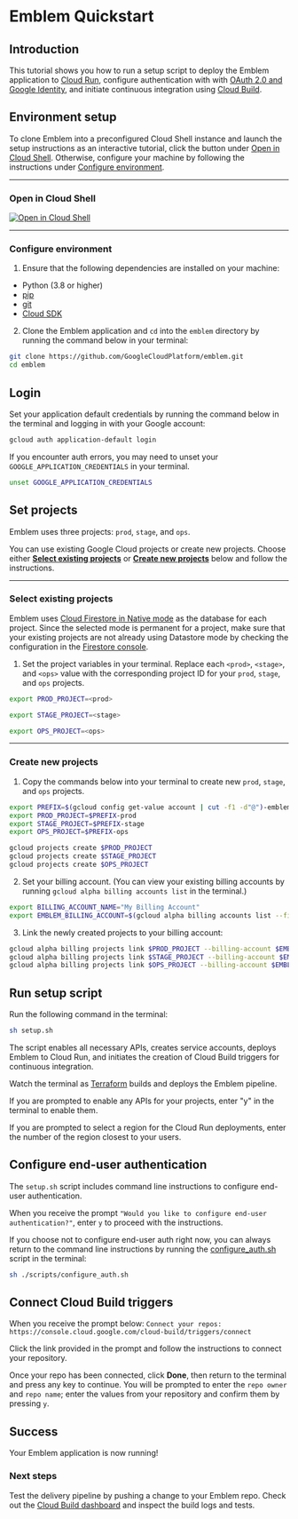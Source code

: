 # Emblem Quickstart

## Introduction

This tutorial shows you how to run a setup script to deploy the Emblem application to [Cloud Run](https://cloud.google.com/run), configure authentication with with [OAuth 2.0 and Google Identity](https://developers.google.com/identity/protocols/oauth2), and initiate continuous integration using [Cloud Build](https://cloud.google.com/build).

## Environment setup

To clone Emblem into a preconfigured Cloud Shell instance and launch the setup instructions as an interactive tutorial, click the button under [Open in Cloud Shell](#open-in-cloud-shell). Otherwise, configure your machine by following the instructions under [Configure environment](#configure-environment).

---
### Open in Cloud Shell

[![Open in Cloud Shell](https://gstatic.com/cloudssh/images/open-btn.svg)](https://ssh.cloud.google.com/cloudshell/editor?cloudshell_git_repo=https%3A%2F%2Fgithub.com%2FGoogleCloudPlatform%2Femblem&cloudshell_tutorial=docs%2Ftutorials%2Fsetup-walkthrough.md)


---
### Configure environment

1. Ensure that the following dependencies are installed on your machine:
* Python (3.8 or higher)
* [pip](https://pypi.org/project/pip/)
* [git](https://github.com)
* [Cloud SDK](https://cloud.google.com/sdk/docs/install)

2. Clone the Emblem application and `cd` into the `emblem` directory by running the command below in your terminal:
  ```bash
  git clone https://github.com/GoogleCloudPlatform/emblem.git
  cd emblem
  ```


## Login
Set your application default credentials by running the command below in the terminal and logging in with your Google account:

```bash
gcloud auth application-default login
```

If you encounter auth errors, you may need to unset your `GOOGLE_APPLICATION_CREDENTIALS` in your terminal.

```bash
unset GOOGLE_APPLICATION_CREDENTIALS
```

## Set projects

Emblem uses three projects: `prod`, `stage`, and `ops`. 

You can use existing Google Cloud projects or create new projects. Choose either **[Select existing projects](#select-existing-projects)** or **[Create new projects](create-new-projects)** below and follow the instructions.

---

### Select existing projects

Emblem uses [Cloud Firestore in Native mode](https://cloud.google.com/datastore/docs/firestore-or-datastore#in_native_mode) as the database for each project. Since the selected mode is permanent for a project, make sure that your existing projects are not already using Datastore mode by checking the configuration in the [Firestore console](https://console.cloud.google.com/firestore).


1. Set the project variables in your terminal. Replace each `<prod>`, `<stage>`, and `<ops>` value with the corresponding project ID for your `prod`, `stage`, and `ops` projects.

  ```bash
  export PROD_PROJECT=<prod>
  ```
  ```bash
  export STAGE_PROJECT=<stage>
  ```
  ```bash
  export OPS_PROJECT=<ops>
  ```

---

### Create new projects

1. Copy the commands below into your terminal to create new `prod`, `stage`, and `ops` projects.
  ```bash
  export PREFIX=$(gcloud config get-value account | cut -f1 -d"@")-emblem
  export PROD_PROJECT=$PREFIX-prod
  export STAGE_PROJECT=$PREFIX-stage
  export OPS_PROJECT=$PREFIX-ops

  gcloud projects create $PROD_PROJECT
  gcloud projects create $STAGE_PROJECT
  gcloud projects create $OPS_PROJECT
  ```
2. Set your billing account. (You can view your existing billing accounts by running `gcloud alpha billing accounts list` in the terminal.)
  ```bash
  export BILLING_ACCOUNT_NAME="My Billing Account"
  export EMBLEM_BILLING_ACCOUNT=$(gcloud alpha billing accounts list --filter "$BILLING_ACCOUNT_NAME" --format "value(name)")
  ```

3. Link the newly created projects to your billing account:
  ```bash
  gcloud alpha billing projects link $PROD_PROJECT --billing-account $EMBLEM_BILLING_ACCOUNT
  gcloud alpha billing projects link $STAGE_PROJECT --billing-account $EMBLEM_BILLING_ACCOUNT
  gcloud alpha billing projects link $OPS_PROJECT --billing-account $EMBLEM_BILLING_ACCOUNT
  ```  

## Run setup script

Run the following command in the terminal:
```bash
sh setup.sh
```

The script enables all necessary APIs, creates service accounts, deploys Emblem to Cloud Run, and initiates the creation of Cloud Build triggers for continuous integration.

Watch the terminal as [Terraform](https://terraform.io) builds and deploys the Emblem pipeline.

If you are prompted to enable any APIs for your projects, enter "y" in the terminal to enable them.

If you are prompted to select a region for the Cloud Run deployments, enter the number of the region closest to your users. 

## Configure end-user authentication

The `setup.sh` script includes command line instructions to configure end-user authentication.

When you receive the prompt `"Would you like to configure end-user authentication?"`, enter `y` to proceed with the instructions.

If you choose not to configure end-user auth right now, you can always return to the command line instructions by running the [configure_auth.sh](./scripts/configure_auth.sh) script in the terminal:

```bash
sh ./scripts/configure_auth.sh
```

## Connect Cloud Build triggers

When you receive the prompt below:
`Connect your repos: https://console.cloud.google.com/cloud-build/triggers/connect`

Click the link provided in the prompt and follow the instructions to connect your repository. 

Once your repo has been connected, click **Done**, then return to the terminal and press any key to continue. You will be prompted to enter the `repo owner` and `repo name`; enter the values from your repository and confirm them by pressing `y`.

## Success

Your Emblem application is now running!

### Next steps
Test the delivery pipeline by pushing a change to your Emblem repo. Check out the [Cloud Build dashboard](https://console.cloud.google.com/cloud-build/builds) and inspect the build logs and tests.
